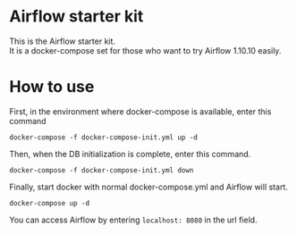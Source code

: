 # Airflow starter kit

This is the Airflow starter kit.  
It is a docker-compose set for those who want to try Airflow 1.10.10 easily.


# How to use

First, in the environment where docker-compose is available, enter this command  
```
docker-compose -f docker-compose-init.yml up -d
```

Then, when the DB initialization is complete, enter this command.


```
docker-compose -f docker-compose-init.yml down
```

Finally, start docker with normal docker-compose.yml and Airflow will start.


```
docker-compose up -d
```

You can access Airflow by entering `localhost: 8080` in the url field.  
